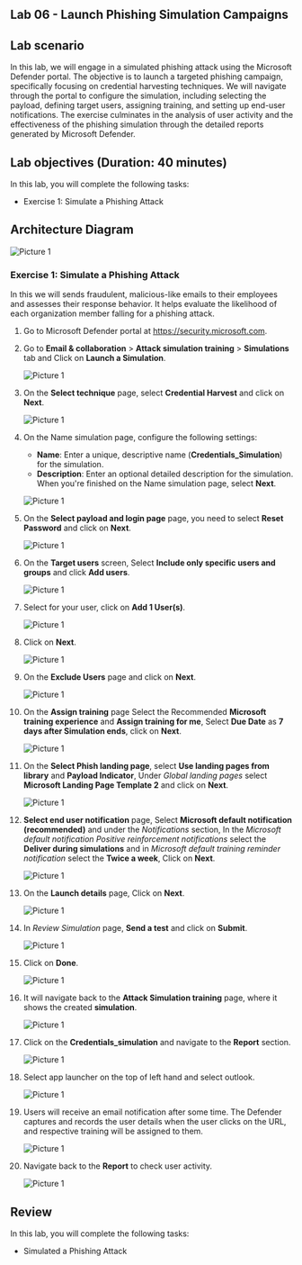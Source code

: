 ## Lab 06 - Launch Phishing Simulation Campaigns

## Lab scenario

In this lab, we will engage in a simulated phishing attack using the Microsoft Defender portal. The objective is to launch a targeted phishing campaign, specifically focusing on credential harvesting techniques. We will navigate through the portal to configure the simulation, including selecting the payload, defining target users, assigning training, and setting up end-user notifications. The exercise culminates in the analysis of user activity and the effectiveness of the phishing simulation through the detailed reports generated by Microsoft Defender.

## Lab objectives (Duration: 40 minutes)


In this lab, you will complete the following tasks:
- Exercise 1: Simulate a Phishing Attack

## Architecture Diagram

![Picture 1](../Media/lab6-arch.png)

### Exercise 1: Simulate a Phishing Attack

In this we will sends fraudulent, malicious-like emails to their employees and assesses their response behavior. It helps evaluate the likelihood of each organization member falling for a phishing attack.

1. Go to Microsoft Defender portal at https://security.microsoft.com.

1. Go to **Email & collaboration** > **Attack simulation training** > **Simulations** tab and Click on **Launch a Simulation**.

      ![Picture 1](../Media/image_18.png)
   
1. On the **Select technique** page, select **Credential Harvest** and click on **Next**.

      ![Picture 1](../Media/image_19.png)
   
1. On the Name simulation page, configure the following settings:

   - **Name**: Enter a unique, descriptive name (**Credentials_Simulation**) for the simulation.
   - **Description**: Enter an optional detailed description for the simulation.
  When you're finished on the Name simulation page, select **Next**.

   ![Picture 1](../Media/image_20.png)

1. On the **Select payload and login page** page, you need to select **Reset Password** and click on **Next**.

      ![Picture 1](../Media/image_22.png)

1.  On the **Target users** screen, Select **Include only specific users and groups** and click **Add users**.

      ![Picture 1](../Media/image_23.png)

1.  Select for your user, click on **Add 1 User(s)**.

      ![Picture 1](../Media/image_24.png)

1. Click on **Next**.

      ![Picture 1](../Media/image_25.png)

1. On the **Exclude Users** page and click on **Next**.

      ![Picture 1](../Media/image_26.png)

1.  On the **Assign training** page Select the Recommended **Microsoft training experience** and **Assign training for me**, Select **Due Date** as **7 days after Simulation ends**, click on **Next**.

      ![Picture 1](../Media/image_27.png)

1. On the **Select Phish landing page**, select **Use landing pages from library** and **Payload Indicator**, Under *Global landing pages* select **Microsoft Landing Page Template 2** and click on **Next**.

      ![Picture 1](../Media/image_28.png)

1.  **Select end user notification** page, Select **Microsoft default notification (recommended)** and under the *Notifications* section, In the  *Microsoft default notification Positive reinforcement notifications* select the **Deliver during simulations** and in *Microsoft default training reminder notification* select the **Twice a week**, Click on **Next**.

      ![Picture 1](../Media/image_29.png)

1. On the **Launch details** page, Click on **Next**.

      ![Picture 1](../Media/image_31.png)

1. In *Review Simulation* page, **Send a test** and click on **Submit**.

      ![Picture 1](../Media/image_32.png)

1. Click on **Done**.

      ![Picture 1](../Media/image_33.png)

1. It will navigate back to the **Attack Simulation training** page, where it shows the created **simulation**.

      ![Picture 1](../Media/image_34.png)

1. Click on the **Credentials_simulation** and navigate to the **Report** section.

      ![Picture 1](../Media/image_39.png)

1. Select app launcher on the top of left hand and select outlook.

     ![Picture 1](../Media/lab06_outlook.png)

1. Users will receive an email notification after some time. The Defender captures and records the user details when the user clicks on the URL, and respective training will be assigned to them.

      ![Picture 1](../Media/image_38.png)

1. Navigate back to the **Report** to check user activity.

      ![Picture 1](../Media/image_40.png) 

## Review
In this lab, you will complete the following tasks:
- Simulated a Phishing Attack
   
